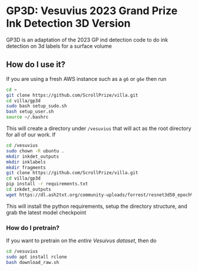 # GP3D: Vesuvius 2023 Grand Prize Ink Detection 3D Version

GP3D is an adaptation of the 2023 GP ind detection code to do ink detection on 3d labels for a surface volume

## How do I use it?

If you are using a fresh AWS instance such as a `g6` or `g6e` then run

```bash
cd ~
git clone https://github.com/ScrollPrize/villa.git
cd villa/gp3d
sudo bash setup_sudo.sh
bash setup_user.sh
source ~/.bashrc
```

This will create a directory under `/vesuvius` that will act as the root directory for all of our work. If

```bash
cd /vesuvius
sudo chown -R ubuntu .
mkdir inkdet_outputs
mkdir inklabels
mkdir fragments
git clone https://github.com/ScrollPrize/villa.git
cd villa/gp3d
pip install -r requirements.txt
cd inkdet_outputs
wget https://dl.ash2txt.org/community-uploads/forrest/resnet3d50_epoch%3D76.ckpt
```

This will install the python requirements, setup the directory structure, and grab the latest model checkpoint

### How do I pretrain?

If you want to pretrain on the _entire Vesuivus dataset_, then do

```bash
cd /vesuvius
sudo apt install rclone
bash download_raw.sh

```